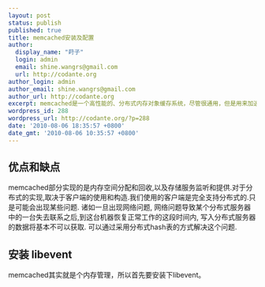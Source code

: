 ```yaml
---
layout: post
status: publish
published: true
title: memcached安装及配置
author:
  display_name: "莳子"
  login: admin
  email: shine.wangrs@gmail.com
  url: http://codante.org
author_login: admin
author_email: shine.wangrs@gmail.com
author_url: http://codante.org
excerpt: memcached是一个高性能的、分布式内存对象缓存系统，尽管很通用，但是用来加速WEB应用、降低数据库负载时比较多。memcached可以把数据库的负载降到了几乎没什么事可干的地步，同时为用户提供很快的页面响应速度，更好的资源利用率和更快的数据库存取操作。本文将详细的介绍在Linux系统下memcached的安装与配置过程。
wordpress_id: 288
wordpress_url: http://codante.org/?p=288
date: '2010-08-06 18:35:57 +0800'
date_gmt: '2010-08-06 10:35:57 +0800'
---
```


## 优点和缺点

memcached部分实现的是内存空间分配和回收,以及存储服务监听和提供.对于分布式的实现,取决于客户端的使用和构造.我们使用的客户端是完全支持分布式的.只是可能会出现某些问题.
诸如一旦出现网络问题, 网络问题导致某个分布式服务器中的一台失去联系之后,到这台机器恢复正常工作的这段时间内, 写入分布式服务器的数据将基本不可以获取. 可以通过采用分布式hash表的方式解决这个问题.

## 安装 libevent

memcached其实就是个内存管理，所以首先要安装下libevent。

